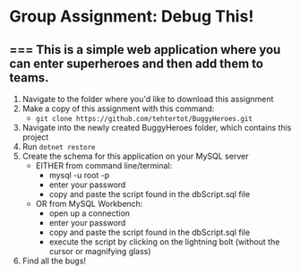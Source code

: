 # Group Assignment: Debug This!
===
This is a simple web application where you can enter superheroes and then add them to teams.
---

1. Navigate to the folder where you'd like to download this assignment
2. Make a copy of this assignment with this command:
    - `git clone https://github.com/tehtertot/BuggyHeroes.git`
3. Navigate into the newly created BuggyHeroes folder, which contains this project
4. Run `dotnet restore`
5. Create the schema for this application on your MySQL server 
    - EITHER from command line/terminal: 
        - mysql -u root -p
        - enter your password
        - copy and paste the script found in the dbScript.sql file
    - OR from MySQL Workbench:
        - open up a connection
        - enter your password
        - copy and paste the script found in the dbScript.sql file
        - execute the script by clicking on the lightning bolt (without the cursor or magnifying glass)
5. Find all the bugs!